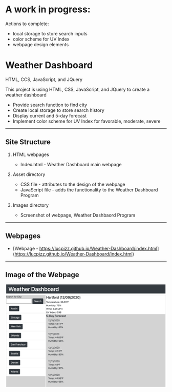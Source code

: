 # A work in progress:

Actions to complete:

- local storage to store search inputs
- color scheme for UV Index
- webpage design elements

# Weather Dashboard

HTML, CCS, JavaScript, and JQuery

This project is using HTML, CSS, JavaScript, and JQuery to create a weather dashboard

- Provide search function to find city
- Create local storage to store search history
- Display current and 5-day forecast
- Implement color scheme for UV Index for favorable, moderate, severe

---

## Site Structure

1. HTML webpages

   - Index.html - Weather Dashboard main webpage

2. Asset directory

   - CSS file - attributes to the design of the webpage
   - JavaScript file - adds the functionality to the Weather Dashboard Program

3. Images directory
   - Screenshot of webpage, Weather Dashbaord Program

---

## Webpages

- [Webpage - https://lucpizz.github.io/Weather-Dashboard/index.html](https://lucpizz.github.io/Weather-Dashboard/index.html)

---

## Image of the Webpage

![Screenshot of the Weather Dashboard webpage](/Images/WeatherDashboard.png)
